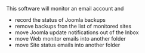 This software will monitor an email account and
 * record the status of Joomla backups
 * remove backups fron the list of monitored sites
 * move Joomla update notifications out of the Inbox
 * move Web monitor emails into another folder
 * move Site status emails into another folder